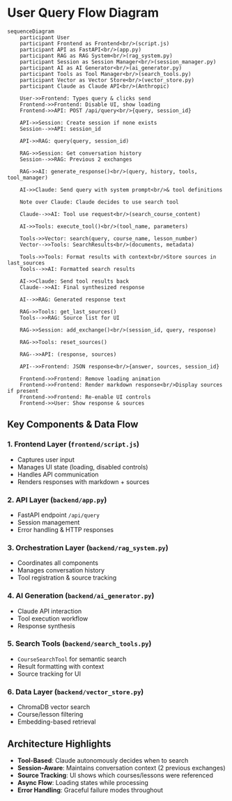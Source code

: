 # User Query Flow Diagram

```mermaid
sequenceDiagram
    participant User
    participant Frontend as Frontend<br/>(script.js)
    participant API as FastAPI<br/>(app.py)
    participant RAG as RAG System<br/>(rag_system.py)
    participant Session as Session Manager<br/>(session_manager.py)
    participant AI as AI Generator<br/>(ai_generator.py)
    participant Tools as Tool Manager<br/>(search_tools.py)
    participant Vector as Vector Store<br/>(vector_store.py)
    participant Claude as Claude API<br/>(Anthropic)

    User->>Frontend: Types query & clicks send
    Frontend->>Frontend: Disable UI, show loading
    Frontend->>API: POST /api/query<br/>{query, session_id}
    
    API->>Session: Create session if none exists
    Session-->>API: session_id
    
    API->>RAG: query(query, session_id)
    
    RAG->>Session: Get conversation history
    Session-->>RAG: Previous 2 exchanges
    
    RAG->>AI: generate_response()<br/>(query, history, tools, tool_manager)
    
    AI->>Claude: Send query with system prompt<br/>& tool definitions
    
    Note over Claude: Claude decides to use search tool
    
    Claude-->>AI: Tool use request<br/>(search_course_content)
    
    AI->>Tools: execute_tool()<br/>(tool_name, parameters)
    
    Tools->>Vector: search(query, course_name, lesson_number)
    Vector-->>Tools: SearchResults<br/>(documents, metadata)
    
    Tools->>Tools: Format results with context<br/>Store sources in last_sources
    Tools-->>AI: Formatted search results
    
    AI->>Claude: Send tool results back
    Claude-->>AI: Final synthesized response
    
    AI-->>RAG: Generated response text
    
    RAG->>Tools: get_last_sources()
    Tools-->>RAG: Source list for UI
    
    RAG->>Session: add_exchange()<br/>(session_id, query, response)
    
    RAG->>Tools: reset_sources()
    
    RAG-->>API: (response, sources)
    
    API-->>Frontend: JSON response<br/>{answer, sources, session_id}
    
    Frontend->>Frontend: Remove loading animation
    Frontend->>Frontend: Render markdown response<br/>Display sources if present
    Frontend->>Frontend: Re-enable UI controls
    Frontend->>User: Show response & sources
```

## Key Components & Data Flow

### 1. **Frontend Layer** (`frontend/script.js`)
- Captures user input
- Manages UI state (loading, disabled controls)
- Handles API communication
- Renders responses with markdown + sources

### 2. **API Layer** (`backend/app.py`)
- FastAPI endpoint `/api/query`
- Session management
- Error handling & HTTP responses

### 3. **Orchestration Layer** (`backend/rag_system.py`)
- Coordinates all components
- Manages conversation history
- Tool registration & source tracking

### 4. **AI Generation** (`backend/ai_generator.py`)
- Claude API interaction
- Tool execution workflow
- Response synthesis

### 5. **Search Tools** (`backend/search_tools.py`)
- `CourseSearchTool` for semantic search
- Result formatting with context
- Source tracking for UI

### 6. **Data Layer** (`backend/vector_store.py`)
- ChromaDB vector search
- Course/lesson filtering
- Embedding-based retrieval

## Architecture Highlights

- **Tool-Based**: Claude autonomously decides when to search
- **Session-Aware**: Maintains conversation context (2 previous exchanges)
- **Source Tracking**: UI shows which courses/lessons were referenced
- **Async Flow**: Loading states while processing
- **Error Handling**: Graceful failure modes throughout